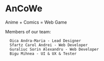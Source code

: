 # AnCoWe
Anime + Comics = Web Game

Members of our team:

      Oica Andra-Maria - Lead Designer
      Sfartz Carol Andrei - Web Developer
      Guraliuc Sorin Alexandru - Web Developer
      Bigu Mihnea - UI & UX & Tester
